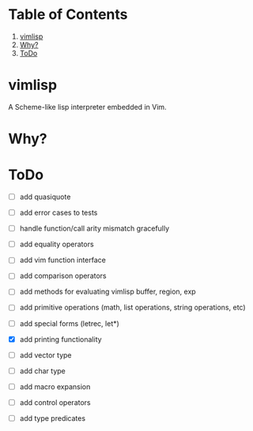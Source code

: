 
# Table of Contents

1.  [vimlisp](#orga89f40e)
2.  [Why?](#org8d34bec)
3.  [ToDo](#org5ed47cb)



<a id="orga89f40e"></a>

# vimlisp

A Scheme-like lisp interpreter embedded in Vim.


<a id="org8d34bec"></a>

# Why?


<a id="org5ed47cb"></a>

# ToDo

-   [ ] add quasiquote
-   [ ] add error cases to tests
-   [ ] handle function/call arity mismatch gracefully
-   [ ] add equality operators
-   [ ] add vim function interface
-   [ ] add comparison operators
-   [ ] add methods for evaluating vimlisp buffer, region, exp
-   [ ] add primitive operations (math, list operations, string operations, etc)
-   [ ] add special forms (letrec, let\*)
-   [X] add printing functionality
-   [ ] add vector type
-   [ ] add char type
-   [ ] add macro expansion
-   [ ] add control operators
-   [ ] add type predicates

